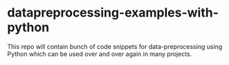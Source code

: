 # datapreprocessing-examples-with-python
This repo will contain bunch of code snippets for data-preprocessing using Python which can be used over and over again in many projects.
